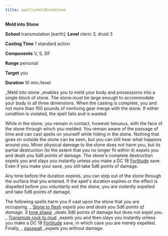 ```yaml
---
title: spells/meldIntoStone
---
```

 **Meld into Stone**

**School** transmutation [earth]; **Level** cleric 3, druid 3

**Casting Time** 1 standard action

**Components** V, S, DF

**Range** personal

**Target** you

**Duration** 10 min./level

_Meld into stone _enables you to meld your body and possessions into a single block of stone. The stone must be large enough to accommodate your body in all three dimensions. When the casting is complete, you and not more than 100 pounds of nonliving gear merge with the stone. If either condition is violated, the spell fails and is wasted.

While in the stone, you remain in contact, however tenuous, with the face of the stone through which you melded. You remain aware of the passage of time and can cast spells on yourself while hiding in the stone. Nothing that goes on outside the stone can be seen, but you can still hear what happens around you. Minor physical damage to the stone does not harm you, but its partial destruction (to the extent that you no longer fit within it) expels you and deals you 5d6 points of damage. The stone's complete destruction expels you and slays you instantly unless you make a DC 18 [Fortitude](../combat.md#_fortitude) save. Even if you make your save, you still take 5d6 points of damage.

Any time before the duration expires, you can step out of the stone through the surface that you entered. If the spell's duration expires or the effect is dispelled before you voluntarily exit the stone, you are violently expelled and take 5d6 points of damage.

The following spells harm you if cast upon the stone that you are occupying. _ [Stone to flesh](stoneToFlesh.md#_stone-to-flesh) _expels you and deals you 5d6 points of damage. S_ [tone shape](stoneShape.md#_stone-shape) _deals 3d6 points of damage but does not expel you. _ [Transmute rock to mud](transmuteRockToMud.md#_transmute-rock-to-mud) _expels you and then slays you instantly unless you make a DC 18 [Fortitude](../combat.md#_fortitude) save, in which case you are merely expelled. Finally, _ [passwall](passwall.md#_passwall) _expels you without damage.

